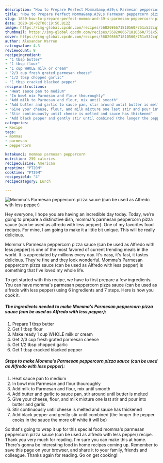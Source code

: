 ```yaml
---
description: "How to Prepare Perfect Momma&amp;#39;s Parmesan peppercorn pizza sauce (can be used as Alfredo with less pepper)"
title: "How to Prepare Perfect Momma&amp;#39;s Parmesan peppercorn pizza sauce (can be used as Alfredo with less pepper)"
slug: 1859-how-to-prepare-perfect-momma-and-39-s-parmesan-peppercorn-pizza-sauce-can-be-used-as-alfredo-with-less-pepper
date: 2020-10-02T00:19:50.812Z
image: https://img-global.cpcdn.com/recipes/5682086671810560/751x532cq70/mommas-parmesan-peppercorn-pizza-sauce-can-be-used-as-alfredo-with-less-pepper-recipe-main-photo.jpg
thumbnail: https://img-global.cpcdn.com/recipes/5682086671810560/751x532cq70/mommas-parmesan-peppercorn-pizza-sauce-can-be-used-as-alfredo-with-less-pepper-recipe-main-photo.jpg
cover: https://img-global.cpcdn.com/recipes/5682086671810560/751x532cq70/mommas-parmesan-peppercorn-pizza-sauce-can-be-used-as-alfredo-with-less-pepper-recipe-main-photo.jpg
author: Alexander Warren
ratingvalue: 4.3
reviewcount: 8
recipeingredient:
- "1 tbsp butter"
- "1 tbsp flour"
- "1 cup WHOLE milk or cream"
- "2/3 cup fresh grated parmesan cheese"
- "1/2 tbsp chopped garlic"
- "1 tbsp cracked blacked pepper"
recipeinstructions:
- "Heat sauce pan to medium"
- "In bowl mix Parmesan and flour thouroughly"
- "Add milk to Parmesan and flour, mix until smooth"
- "Add butter and garlic to sauce pan, stir around until butter is melted"
- "Give your cheese, flour, and milk mixture one last stir and pour into butter and garlic"
- "Stir continuously until cheese is melted and sauce has thickened"
- "Add black pepper and gently stir until combined (the longer the pepper cooks in the sauce the more off white it will be)"
categories:
- Recipe
tags:
- mommas
- parmesan
- peppercorn

katakunci: mommas parmesan peppercorn 
nutrition: 259 calories
recipecuisine: American
preptime: "PT20M"
cooktime: "PT39M"
recipeyield: "4"
recipecategory: Lunch

---
```



![Momma&#39;s Parmesan peppercorn pizza sauce (can be used as Alfredo with less pepper)](https://img-global.cpcdn.com/recipes/5682086671810560/751x532cq70/mommas-parmesan-peppercorn-pizza-sauce-can-be-used-as-alfredo-with-less-pepper-recipe-main-photo.jpg)

Hey everyone, I hope you are having an incredible day today. Today, we're going to prepare a distinctive dish, momma&#39;s parmesan peppercorn pizza sauce (can be used as alfredo with less pepper). One of my favorites food recipes. For mine, I am going to make it a little bit unique. This will be really delicious.

Momma&#39;s Parmesan peppercorn pizza sauce (can be used as Alfredo with less pepper) is one of the most favored of current trending meals in the world. It is appreciated by millions every day. It's easy, it's fast, it tastes delicious. They're fine and they look wonderful. Momma&#39;s Parmesan peppercorn pizza sauce (can be used as Alfredo with less pepper) is something that I've loved my whole life.




To get started with this recipe, we have to first prepare a few ingredients. You can have momma&#39;s parmesan peppercorn pizza sauce (can be used as alfredo with less pepper) using 6 ingredients and 7 steps. Here is how you cook it.

<!--inarticleads1-->

##### The ingredients needed to make Momma&#39;s Parmesan peppercorn pizza sauce (can be used as Alfredo with less pepper):

1. Prepare 1 tbsp butter
1. Get 1 tbsp flour
1. Make ready 1 cup WHOLE milk or cream
1. Get 2/3 cup fresh grated parmesan cheese
1. Get 1/2 tbsp chopped garlic
1. Get 1 tbsp cracked blacked pepper




<!--inarticleads2-->

##### Steps to make Momma&#39;s Parmesan peppercorn pizza sauce (can be used as Alfredo with less pepper):

1. Heat sauce pan to medium
1. In bowl mix Parmesan and flour thouroughly
1. Add milk to Parmesan and flour, mix until smooth
1. Add butter and garlic to sauce pan, stir around until butter is melted
1. Give your cheese, flour, and milk mixture one last stir and pour into butter and garlic
1. Stir continuously until cheese is melted and sauce has thickened
1. Add black pepper and gently stir until combined (the longer the pepper cooks in the sauce the more off white it will be)




So that's going to wrap it up for this special food momma&#39;s parmesan peppercorn pizza sauce (can be used as alfredo with less pepper) recipe. Thank you very much for reading. I'm sure you can make this at home. There's gonna be interesting food in home recipes coming up. Remember to save this page on your browser, and share it to your family, friends and colleague. Thanks again for reading. Go on get cooking!
